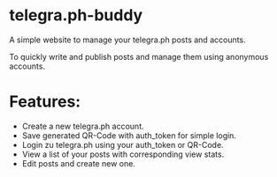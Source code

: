 # telegra.ph-buddy
A simple website to manage your telegra.ph posts and accounts.

To quickly write and publish posts and manage them using anonymous accounts.

# Features:
- Create a new telegra.ph account.
- Save generated QR-Code with auth_token for simple login.
- Login zu telegra.ph using your auth_token or QR-Code.
- View a list of your posts with corresponding view stats.
- Edit posts and create new one.

